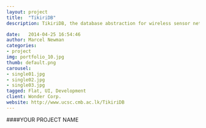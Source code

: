 ```yaml
---
layout: project
title:  "TikiriDB"
description: TikiriDB, the database abstraction for wireless sensor networks

date:   2014-04-25 16:54:46
author: Marcel Newman
categories:
- project
img: portfolio_10.jpg
thumb: default.png
carousel:
- single01.jpg
- single02.jpg
- single03.jpg
tagged: Flat, UI, Development
client: Wonder Corp.
website: http://www.ucsc.cmb.ac.lk/TikiriDB
---
```

####YOUR PROJECT NAME
